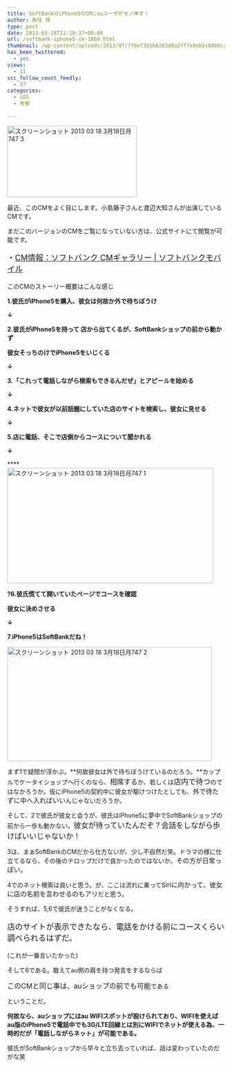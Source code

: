```yaml
---
title: SoftBankのiPhone5のCMにauユーザがモノ申す！
author: 魚住 惇
type: post
date: 2013-03-18T11:18:37+00:00
url: /softbank-iphone5-cm-1869.html
thumbnail: /wp-content/uploads/2013/07/7f6ef3b5b6263d8a2ff7e8eb1c60bbca.png
has_been_twittered:
  - yes
views:
  - 11
scc_follow_count_feedly:
  - 37
categories:
  - iOS
  - 考察

---
```

<img decoding="async" loading="lazy" title="スクリーンショット_2013-03-18_3月18日月747-3.png" src="/wp-content/uploads/2013/03/7f6ef3b5b6263d8a2ff7e8eb1c60bbca.png" alt="スクリーンショット 2013 03 18 3月18日月747 3" width="300" height="165" border="0" />

<!--more-->

最近、このCMをよく目にします。小島藤子さんと渡辺大知さんが出演しているCMです。

まだこのバージョンのCMをご覧になっていない方は、公式サイトにて閲覧が可能です。

<p style="font-size: 18px;">
  ・<a href="http://mb.softbank.jp/mb/tvcm_media/cm/detail.html?id=mati_60&caption=0" target="_blank">CM情報：ソフトバンク CMギャラリー | ソフトバンクモバイル</a>
</p>

このCMのストーリー概要はこんな感じ

**1.彼氏がiPhone5を購入、彼女は何故か外で待ちぼうけ**

**↓**

**2.彼氏がiPhone5を持って 店から出てくるが、SoftBankショップの前から動かず**

**彼女そっちのけでiPhone5をいじくる**

**↓**

**3.「これって電話しながら検索もできるんだぜ」とアピールを始める**

**↓**

**4.ネットで彼女が以前話題にしていた店のサイトを検索し、彼女に見せる**</p> 

**↓**

**5.店に電話、そこで店側からコースについて聞かれる**

**↓**

****<img decoding="async" loading="lazy" title="スクリーンショット_2013-03-18_3月18日月747_1.png" src="/wp-content/uploads/2013/03/bf6721b9a075ac745b24fcb7896fd7ca.png" alt="スクリーンショット 2013 03 18 3月18日月747 1" width="477" height="267" border="0" />

**?6.彼氏慌てて開いていたページでコースを確認**

**彼女に決めさせる**

**↓**

**7.iPhone5はSoftBankだね！**

<img decoding="async" loading="lazy" title="スクリーンショット_2013-03-18_3月18日月747_2.png" src="/wp-content/uploads/2013/03/b1499aa5783258ca07e46212994ce5e9.png" alt="スクリーンショット 2013 03 18 3月18日月747 2" width="474" height="264" border="0" /> </p> 

まず1で疑問が浮かぶ。**何故彼女は外で待ちぼうけているのだろう。**カップルでケータイショップへ行くのなら、<span style="font-size: 16px;">相席する</span>か、若しくは<span style="font-size: 17px;">店内で待つ</span>のではなかろうか。仮にiPhone5の契約中に彼女が駆けつけたとしても、<span style="font-size: 15px;">外で待たずに中へ入ればいい</span>んじゃないだろうか。</p> 

そして、2で彼氏が彼女と会うが、彼氏はiPhone5に夢中でSoftBankショップの前から一歩も動かない。<span style="font-size: 17px;">彼女が待っていたんだぞ？会話をしながら歩けばいいじゃないか！</span></p> 

3は、まぁSoftBankのCMだから仕方ないが、少し不自然だ笑。ドラマの様に仕立てるなら、その後のテロップだけで良かったのではないか。<span style="font-size: 15px;">その方が日常っぽい。</span></p> 

4でのネット検索は良いと思う。が、ここは流れに乗って<span style="font-size: 15px;">Siriに向かって、彼女に店の名前を言わせるのもアリ</span>だと思う。

そうすれば、5,6で彼氏が迷うことがなくなる。

<p style="font-size: 18px;">
  店のサイトが表示できたなら、電話をかける前にコースくらい調べられるはずだ。
</p>

(これが一番言いたかった)</p> 

そして6である。敢えてau側の肩を持つ発言をするならば</p> 

<span style="font-size: 16px;">このCMと同じ事は、auショップの前でも可能</span>である</p> 

ということだ。

**何故なら、auショップにはau WIFIスポットが設けられており、WIFIを使えばau版のiPhone5で電話中でも3G/LTE回線とは別にWIFIでネットが使える為、一時的だが「電話しながらネット」が可能である。**

彼氏がSoftBankショップから早々と立ち去っていれば、話は変わっていたのだがな笑